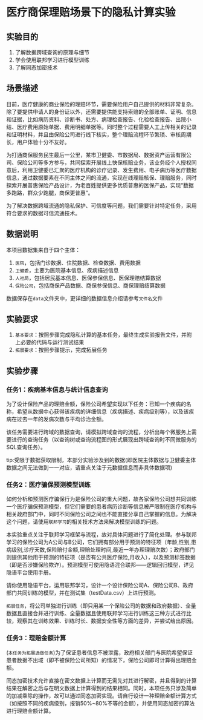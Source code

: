 # 医疗商保理赔场景下的隐私计算实验

## 实验目的
1. 了解数据跨域查询的原理与细节
2. 学会使用联邦学习进行模型训练
3. 了解同态加密技术

## 场景描述
目前，医疗健康的商业保险的理赔环节，需要保险用户自己提供的材料非常复杂。除了要提供申请人的身份证以外，还需要提供能支持索赔的全部账单、证明、信息和证据，比如病历资料、诊断书、处方、病理检查报告、化验检查报告、出院小结、医疗费用原始单据、费用明细单据等。同时整个过程需要人工上传相关的记录和证明材料，并且由保险公司进行线下核实，整个理赔流程环节繁琐、审核周期长，用户体验十分不友好。

为打通商保服务民生最后一公里，某市卫健委、市数据局、数据资产运营有限公司、保险公司等多方参与，共同探索开展线上快保核赔业务，该业务经个人授权同意后，利用卫健委已汇聚的医疗机构的诊疗记录、发生费用、电子病历等医疗数据信息，通过数据要素在不同主体之间的流通，实现在线理赔核保、理赔服务，同时探索开展普惠保险产品设计，为老百姓提供更多优质普惠的医保产品，实现“数据多跑路，群众少跑腿，商保更普惠”。

为了解决数据跨域流通的隐私保护、可信度等问题，我们需要针对特定任务，采用符合要求的数据可信流通技术。

## 数据说明
本项目数据集来自于四个主体：

1. `医院`，包括门诊数据、住院数据、检查数据、费用数据
2. `卫健委`，主要为医院基本信息、疾病描述信息
3. `人社局`，包括居民基本信息、医保参保信息、医保理赔结算数据
4. `保险公司`，包括商保产品数据、商保参保信息、商保理赔结算数据

数据保存在`data`文件夹中，更详细的数据信息介绍请参考`文件名`文件

## 实验要求
1. `基本要求`：按照步骤完成隐私计算的基本任务，最终生成实验报告文件，并附上必要的代码与运行测试结果
2. `拓展要求`：按照步骤提示，完成拓展任务

## 实验步骤
### 任务1：疾病基本信息与统计信息查询
为了设计保险产品的理赔金额，保险公司希望实现以下任务：已知一个疾病的名称，希望从数据中心获得该疾病的详细信息（疾病描述、疾病级别等），以及该疾病在过去一年的发病次数与平均诊治金额。

该任务需要进行跨域的数据查询，请模拟跨域查询的流程，分析出每个微服务上需要进行的查询任务（以查询树或查询流程图的形式展现出跨域查询时不同微服务的SQL查询任务）。

tip:受限于数据获取限制，本部分实验涉及到的数据(即医院主体数据与卫健委主体数据之间无法做到一一对应，请重点关注于元数据信息而非具体数据项)

### 任务2：医疗骗保预测模型训练
如何分析和预测医疗骗保行为是保险公司的重大问题，故各家保险公司想共同训练一个医疗骗保预测模型，但它们需要的患者病历诊断等信息被严限制在医疗机构与相关政府部门中，同时不同保险公司之间也不能直接分享自己掌握的信息。为解决这个问题，请使用`联邦学习`的相关技术方法来解决模型训练的问题。

本实验重点关注于联邦学习框架与流程，故对具体问题进行了简化处理。参与联邦学习的保险公司为A公司与B公司，它们拥有部分用于预测的特征项（年龄,性别,患病级别,诊疗天数,保险赔付金额,理赔处理时间,最近一年办理理赔次数）；政府部门则提供其他用于预测的特征项（是否有公共医疗保险,月收入），以及预测标签数据（即是否涉嫌保险欺诈）。预测模型可使用隐语混合联邦——逻辑回归模型，详见隐语平台使用手册。

请你使用隐语平台，运用联邦学习，设计一个设计保险公司A、保险公司B、政府部门共同训练的模型，并在测试集（testData.csv）上进行预测。

`拓展任务`，将公司单独进行训练（即只用某一个保险公司的数据和政府数据）、全量数据且直接合并进行训练、全量数据且使用联邦学习进行训练这三种方式进行比较，观察其在训练效果、训练时长、数据安全性等方面的差异，并尝试给出原因。

### 任务3：理赔金额计算
(`本任务为拓展选做任务`)为了保证患者信息不被泄露，政府相关部门与医院希望保证患者数据不出域（即不被保险公司所知）的情况下，保险公司即可计算得出理赔金额。

同态加密技术允许直接在密文数据上计算而无需先对其进行解密，并且得到的计算结果在解密之后与在明文数据上计算得到的结果相同。同时，本项任务只涉及简单的加减乘除的操作，故可以通过同态加密实现。请自行设计一种理赔金额计算方式（如按照不同的疾病级别，报销50%~80%不等的金额），并使用同态加密的算法进行理赔金额计算。